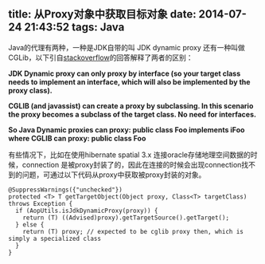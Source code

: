 title: 从Proxy对象中获取目标对象
date: 2014-07-24 21:43:52
tags: Java
---
Java的代理有两种，一种是JDK自带的叫 JDK dynamic proxy 还有一种叫做CGLib，以下引自[stackoverflow](http://stackoverflow.com/questions/10664182/what-is-the-difference-between-jdk-dynamic-proxy-and-cglib)的回答解释了两者的区别：

**JDK Dynamic proxy can only proxy by interface (so your target class needs to implement an interface, which will also be implemented by the proxy class).**

**CGLIB (and javassist) can create a proxy by subclassing. In this scenario the proxy becomes a subclass of the target class. No need for interfaces.**

**So Java Dynamic proxies can proxy: public class Foo implements iFoo where CGLIB can proxy: public class Foo**

有些情况下，比如在使用hibernate spatial 3.x 连接oracle存储地理空间数据的时候，connection 是被proxy封装了的，因此在连接的时候会出现connection找不到的问题，可通过以下代码从proxy中获取被proxy封装的对象。

```
@SuppressWarnings({"unchecked"})
protected <T> T getTargetObject(Object proxy, Class<T> targetClass) throws Exception {
  if (AopUtils.isJdkDynamicProxy(proxy)) {
    return (T) ((Advised)proxy).getTargetSource().getTarget();
  } else {
    return (T) proxy; // expected to be cglib proxy then, which is simply a specialized class
  }
}
```
